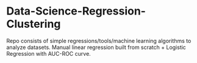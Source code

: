 # Data-Science-Regression-Clustering
Repo consists of simple regressions/tools/machine learning algorithms to analyze datasets.
Manual linear regression built from scratch + Logistic Regression with AUC-ROC curve.
